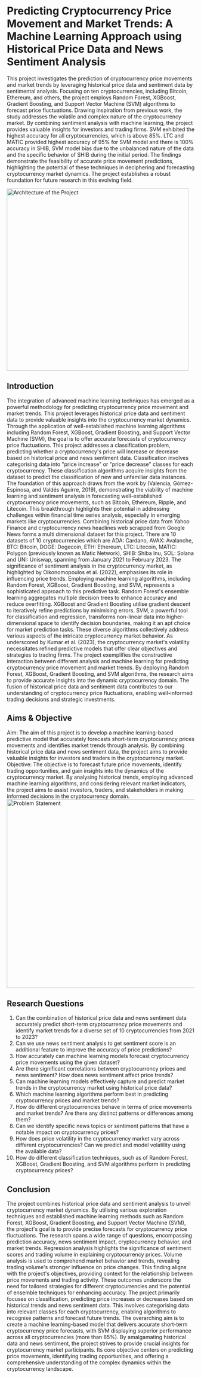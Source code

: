 # Predicting Cryptocurrency Price Movement and Market Trends: A Machine Learning Approach using Historical Price Data and News Sentiment Analysis 
This project investigates the prediction of cryptocurrency price movements and market trends by 
leveraging historical price data and sentiment data by sentimental analysis. Focusing on ten 
cryptocurrencies, including Bitcoin, Ethereum, and others, the project employs Random Forest, 
XGBoost, Gradient Boosting, and Support Vector Machine (SVM) algorithms to forecast price 
fluctuations. Drawing inspiration from previous work, the study addresses the volatile and complex 
nature of the cryptocurrency market. By combining sentiment analysis with machine learning, the 
project provides valuable insights for investors and trading firms. SVM exhibited the highest accuracy 
for all cryptocurrencies, which is above 85%. LTC and MATIC provided highest accuracy of 95% for 
SVM model and there is 100% accuracy in SHIB, SVM model bias due to the unbalanced nature of 
the data and the specific behavior of SHIB during the initial period. The findings demonstrate the 
feasibility of accurate price movement predictions, highlighting the potential of these techniques in 
deciphering and forecasting cryptocurrency market dynamics. The project establishes a robust 
foundation for future research in this evolving field. 

<img width="487" alt="Architecture of the Project" src="https://github.com/Shabeehak/Python-Cryptocurrency/assets/139266524/c5e4c3e7-6f9d-413d-a62e-0fa12da78c34">

## Introduction 
The integration of advanced machine learning techniques has emerged as a powerful methodology for 
predicting cryptocurrency price movement and market trends. This project leverages historical price 
data and sentiment data to provide valuable insights into the cryptocurrency market dynamics. 
Through the application of well-established machine learning algorithms including Random Forest, 
XGBoost, Gradient Boosting, and Support Vector Machine (SVM), the goal is to offer accurate 
forecasts of cryptocurrency price fluctuations. This project addresses a classification problem, 
predicting whether a cryptocurrency's price will increase or decrease based on historical price and 
news sentiment data. Classification involves categorising data into "price increase" or "price 
decrease" classes for each cryptocurrency. These classification algorithms acquire insights from the 
dataset to predict the classification of new and unfamiliar data instances. 
The foundation of this approach draws from the work by (Valencia, Gómez-Espinosa, and Valdés
Aguirre, 2019), demonstrating the viability of machine learning and sentiment analysis in forecasting 
well-established cryptocurrency price movements, such as Bitcoin, Ethereum, Ripple, and Litecoin. 
This breakthrough highlights their potential in addressing challenges within financial time series 
analysis, especially in emerging markets like cryptocurrencies. Combining historical price data from 
Yahoo Finance and cryptocurrency news headlines web scrapped from Google News forms a multi
dimensional dataset for this project. There are 10 datasets of 10 cryptocurrencies which are ADA: 
Cardano, AVAX: Avalanche, BTC: Bitcoin, DOGE: Dogecoin, ETH: Ethereum, LTC: Litecoin, 
MATIC: Polygon (previously known as Matic Network), SHIB: Shiba Inu, SOL: Solana and UNI: 
Uniswap, spanning from January 2021 to February 2023. The significance of sentiment analysis in the 
cryptocurrency market, as highlighted by Oikonomopoulos et al. (2022), emphasises its role in 
influencing price trends. Employing machine learning algorithms, including Random Forest, 
XGBoost, Gradient Boosting, and SVM, represents a sophisticated approach to this predictive task. 
Random Forest's ensemble learning aggregates multiple decision trees to enhance accuracy and 
reduce overfitting. XGBoost and Gradient Boosting utilise gradient descent to iteratively refine 
predictions by minimising errors. SVM, a powerful tool for classification and regression, transforms 
non-linear data into higher-dimensional space to identify decision boundaries, making it an apt choice 
for market prediction tasks. These diverse algorithms collectively address various aspects of the 
intricate cryptocurrency market behavior. As underscored by Kumar et al. (2023), the cryptocurrency 
market's volatility necessitates refined predictive models that offer clear objectives and strategies to 
trading firms. 
The project exemplifies the constructive interaction between different analysis and machine learning 
for predicting cryptocurrency price movement and market trends. By deploying Random Forest, 
XGBoost, Gradient Boosting, and SVM algorithms, the research aims to provide accurate insights 
into the dynamic cryptocurrency domain. The fusion of historical price data and sentiment data 
contributes to our understanding of cryptocurrency price fluctuations, enabling well-informed trading 
decisions and strategic investments.

##  Aims & Objective 
Aim: The aim of this project is to develop a machine learning-based predictive model that accurately 
forecasts short-term cryptocurrency prices movements and identifies market trends through analysis. 
By combining historical price data and news sentiment data, the project aims to provide valuable 
insights for investors and traders in the cryptocurrency market. 
Objective: The objective is to forecast future price movements, identify trading opportunities, and 
gain insights into the dynamics of the cryptocurrency market. By analysing historical trends, 
employing advanced machine learning algorithms, and considering relevant market indicators, the 
project aims to assist investors, traders, and stakeholders in making informed decisions in the 
cryptocurrency domain. 
<img width="505" alt="Problem Statement" src="https://github.com/Shabeehak/Python-Cryptocurrency/assets/139266524/12e70927-ecd2-4260-ab0a-ab0e7268299f">
## Research Questions 
1. Can the combination of historical price data and news sentiment data accurately predict 
short-term cryptocurrency price movements and identify market trends for a diverse set of 
10 cryptocurrencies from 2021 to 2023? 
2. Can we use news sentiment analysis to get sentiment score is an additional feature to 
improve the accuracy of price predictions? 
3. How accurately can machine learning models forecast cryptocurrency price movements 
using the given dataset? 
4. Are there significant correlations between cryptocurrency prices and news sentiment? 
How does news sentiment affect price trends? 
5. Can machine learning models effectively capture and predict market trends in the 
cryptocurrency market using historical price data? 
6. Which machine learning algorithms perform best in predicting cryptocurrency prices and 
market trends? 
7. How do different cryptocurrencies behave in terms of price movements and market 
trends? Are there any distinct patterns or differences among them? 
8. Can we identify specific news topics or sentiment patterns that have a notable impact on 
cryptocurrency prices? 
9. How does price volatility in the cryptocurrency market vary across different 
cryptocurrencies? Can we predict and model volatility using the available data? 
10. How do different classification techniques, such as of Random Forest, XGBoost, Gradient 
Boosting, and SVM algorithms perform in predicting cryptocurrency prices?

## Conclusion 
The project combines historical price data and sentiment analysis to unveil cryptocurrency market 
dynamics. By utilising various exploration techniques and established machine learning methods such 
as Random Forest, XGBoost, Gradient Boosting, and Support Vector Machine (SVM), the project's 
goal is to provide precise forecasts for cryptocurrency price fluctuations. The research spans a wide 
range of questions, encompassing prediction accuracy, news sentiment impact, cryptocurrency 
behavior, and market trends. 
Regression analysis highlights the significance of sentiment scores and trading volume in explaining 
cryptocurrency prices. Volume analysis is used to comprehend market behavior and trends, revealing 
trading volume's stronger influence on price changes. This finding aligns with the project's objectives, 
providing context for the relationship between price movements and trading activity. These outcomes 
underscore the need for tailored strategies for different cryptocurrencies and the potential of ensemble 
techniques for enhancing accuracy. 
The project primarily focuses on classification, predicting price increases or decreases based on 
historical trends and news sentiment data. This involves categorising data into relevant classes for 
each cryptocurrency, enabling algorithms to recognise patterns and forecast future trends. The 
overarching aim is to create a machine learning-based model that delivers accurate short-term 
cryptocurrency price forecasts, with SVM displaying superior performance across all cryptocurrencies 
(more than 85%). By amalgamating historical data and news sentiment, the project strives to provide 
crucial insights for cryptocurrency market participants. Its core objective centers on predicting price 
movements, identifying trading opportunities, and offering a comprehensive understanding of the 
complex dynamics within the cryptocurrency landscape. 
